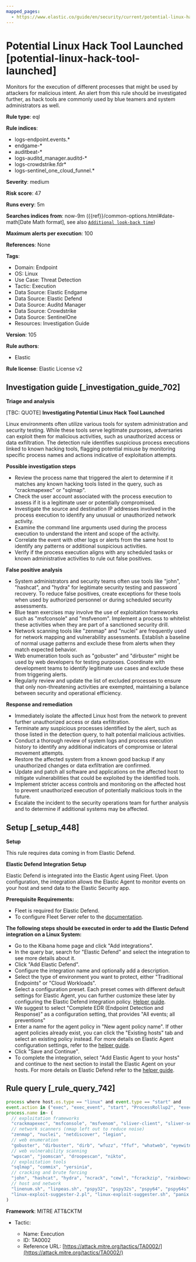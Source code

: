 ```yaml
---
mapped_pages:
  - https://www.elastic.co/guide/en/security/current/potential-linux-hack-tool-launched.html
---
```


# Potential Linux Hack Tool Launched [potential-linux-hack-tool-launched]

Monitors for the execution of different processes that might be used by attackers for malicious intent. An alert from this rule should be investigated further, as hack tools are commonly used by blue teamers and system administrators as well.

**Rule type**: eql

**Rule indices**:

* logs-endpoint.events.*
* endgame-*
* auditbeat-*
* logs-auditd_manager.auditd-*
* logs-crowdstrike.fdr*
* logs-sentinel_one_cloud_funnel.*

**Severity**: medium

**Risk score**: 47

**Runs every**: 5m

**Searches indices from**: now-9m ({{ref}}/common-options.html#date-math[Date Math format], see also [`Additional look-back time`](docs-content://solutions/security/detect-and-alert/create-detection-rule.md#rule-schedule))

**Maximum alerts per execution**: 100

**References**: None

**Tags**:

* Domain: Endpoint
* OS: Linux
* Use Case: Threat Detection
* Tactic: Execution
* Data Source: Elastic Endgame
* Data Source: Elastic Defend
* Data Source: Auditd Manager
* Data Source: Crowdstrike
* Data Source: SentinelOne
* Resources: Investigation Guide

**Version**: 105

**Rule authors**:

* Elastic

**Rule license**: Elastic License v2

## Investigation guide [_investigation_guide_702]

**Triage and analysis**

[TBC: QUOTE]
**Investigating Potential Linux Hack Tool Launched**

Linux environments often utilize various tools for system administration and security testing. While these tools serve legitimate purposes, adversaries can exploit them for malicious activities, such as unauthorized access or data exfiltration. The detection rule identifies suspicious process executions linked to known hacking tools, flagging potential misuse by monitoring specific process names and actions indicative of exploitation attempts.

**Possible investigation steps**

* Review the process name that triggered the alert to determine if it matches any known hacking tools listed in the query, such as "crackmapexec" or "sqlmap".
* Check the user account associated with the process execution to assess if it is a legitimate user or potentially compromised.
* Investigate the source and destination IP addresses involved in the process execution to identify any unusual or unauthorized network activity.
* Examine the command line arguments used during the process execution to understand the intent and scope of the activity.
* Correlate the event with other logs or alerts from the same host to identify any patterns or additional suspicious activities.
* Verify if the process execution aligns with any scheduled tasks or known administrative activities to rule out false positives.

**False positive analysis**

* System administrators and security teams often use tools like "john", "hashcat", and "hydra" for legitimate security testing and password recovery. To reduce false positives, create exceptions for these tools when used by authorized personnel or during scheduled security assessments.
* Blue team exercises may involve the use of exploitation frameworks such as "msfconsole" and "msfvenom". Implement a process to whitelist these activities when they are part of a sanctioned security drill.
* Network scanning tools like "zenmap" and "nuclei" are frequently used for network mapping and vulnerability assessments. Establish a baseline of normal usage patterns and exclude these from alerts when they match expected behavior.
* Web enumeration tools such as "gobuster" and "dirbuster" might be used by web developers for testing purposes. Coordinate with development teams to identify legitimate use cases and exclude these from triggering alerts.
* Regularly review and update the list of excluded processes to ensure that only non-threatening activities are exempted, maintaining a balance between security and operational efficiency.

**Response and remediation**

* Immediately isolate the affected Linux host from the network to prevent further unauthorized access or data exfiltration.
* Terminate any suspicious processes identified by the alert, such as those listed in the detection query, to halt potential malicious activities.
* Conduct a thorough review of system logs and process execution history to identify any additional indicators of compromise or lateral movement attempts.
* Restore the affected system from a known good backup if any unauthorized changes or data exfiltration are confirmed.
* Update and patch all software and applications on the affected host to mitigate vulnerabilities that could be exploited by the identified tools.
* Implement stricter access controls and monitoring on the affected host to prevent unauthorized execution of potentially malicious tools in the future.
* Escalate the incident to the security operations team for further analysis and to determine if additional systems may be affected.


## Setup [_setup_448]

**Setup**

This rule requires data coming in from Elastic Defend.

**Elastic Defend Integration Setup**

Elastic Defend is integrated into the Elastic Agent using Fleet. Upon configuration, the integration allows the Elastic Agent to monitor events on your host and send data to the Elastic Security app.

**Prerequisite Requirements:**

* Fleet is required for Elastic Defend.
* To configure Fleet Server refer to the [documentation](docs-content://reference/ingestion-tools/fleet/fleet-server.md).

**The following steps should be executed in order to add the Elastic Defend integration on a Linux System:**

* Go to the Kibana home page and click "Add integrations".
* In the query bar, search for "Elastic Defend" and select the integration to see more details about it.
* Click "Add Elastic Defend".
* Configure the integration name and optionally add a description.
* Select the type of environment you want to protect, either "Traditional Endpoints" or "Cloud Workloads".
* Select a configuration preset. Each preset comes with different default settings for Elastic Agent, you can further customize these later by configuring the Elastic Defend integration policy. [Helper guide](docs-content://solutions/security/configure-elastic-defend/configure-an-integration-policy-for-elastic-defend.md).
* We suggest to select "Complete EDR (Endpoint Detection and Response)" as a configuration setting, that provides "All events; all preventions"
* Enter a name for the agent policy in "New agent policy name". If other agent policies already exist, you can click the "Existing hosts" tab and select an existing policy instead. For more details on Elastic Agent configuration settings, refer to the [helper guide](docs-content://reference/ingestion-tools/fleet/agent-policy.md).
* Click "Save and Continue".
* To complete the integration, select "Add Elastic Agent to your hosts" and continue to the next section to install the Elastic Agent on your hosts. For more details on Elastic Defend refer to the [helper guide](docs-content://solutions/security/configure-elastic-defend/install-elastic-defend.md).


## Rule query [_rule_query_742]

```js
process where host.os.type == "linux" and event.type == "start" and
event.action in ("exec", "exec_event", "start", "ProcessRollup2", "executed", "process_started") and
process.name in~ (
  // exploitation frameworks
  "crackmapexec", "msfconsole", "msfvenom", "sliver-client", "sliver-server", "havoc",
  // network scanners (nmap left out to reduce noise)
  "zenmap", "nuclei", "netdiscover", "legion",
  // web enumeration
  "gobuster", "dirbuster", "dirb", "wfuzz", "ffuf", "whatweb", "eyewitness",
  // web vulnerability scanning
  "wpscan", "joomscan", "droopescan", "nikto",
  // exploitation tools
  "sqlmap", "commix", "yersinia",
  // cracking and brute forcing
  "john", "hashcat", "hydra", "ncrack", "cewl", "fcrackzip", "rainbowcrack",
  // host and network
  "linenum.sh", "linpeas.sh", "pspy32", "pspy32s", "pspy64", "pspy64s", "binwalk", "evil-winrm",
  "linux-exploit-suggester-2.pl", "linux-exploit-suggester.sh", "panix.sh"
)
```

**Framework**: MITRE ATT&CKTM

* Tactic:

    * Name: Execution
    * ID: TA0002
    * Reference URL: [https://attack.mitre.org/tactics/TA0002/](https://attack.mitre.org/tactics/TA0002/)




